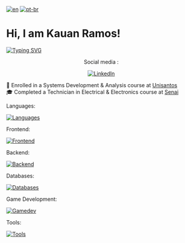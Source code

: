 [![en](https://img.shields.io/badge/lang-en-red.svg)](https://github.com/Kauan231/Kauan231/blob/main/README.md)
[![pt-br](https://img.shields.io/badge/lang-pt--br-green.svg)](https://github.com/Kauan231/Kauan231/blob/main/README.pt-br.md)

<h1> Hi, I am Kauan Ramos! </h1>

[![Typing SVG](https://readme-typing-svg.herokuapp.com?font=Fira+Code&size=15&pause=1000&color=000000&multiline=false&repeat=false&random=false&height=50&lines=Desenvolvedor+de+Jogos%2FBackend)](https://git.io/typing-svg)

<div align='center'>
Social media :

[![LinkedIn](https://img.shields.io/badge/LinkedIn-0077B5?style=for-the-badge&logo=linkedin&logoColor=white)](https://www.linkedin.com/in/kauan-ramos/?locale=en_US)
</div>

:blue_book: Enrolled in a Systems Development & Analysis course at <a href="https://www.unisantos.br/" /> Unisantos </a>
<br>
:mortar_board: Completed a Technician in Electrical & Electronics course at <a href="https://santos.sp.senai.br/" /> Senai </a>

Languages:

[![Languages](https://skillicons.dev/icons?i=cs,cpp,js)](#)
  
Frontend:

[![Frontend](https://skillicons.dev/icons?i=js,react,bootstrap,html,css)](#)

Backend:

[![Backend](https://skills.thijs.gg/icons?i=nodejs,nginx)](#)

Databases:

[![Databases](https://skills.thijs.gg/icons?i=mysql,mongodb)](#)


Game Development:

[![Gamedev](https://skills.thijs.gg/icons?i=unity,blender)](#)

Tools:

[![Tools](https://skills.thijs.gg/icons?i=vscode,git,github,figma,ps,ai,pr)](#)


